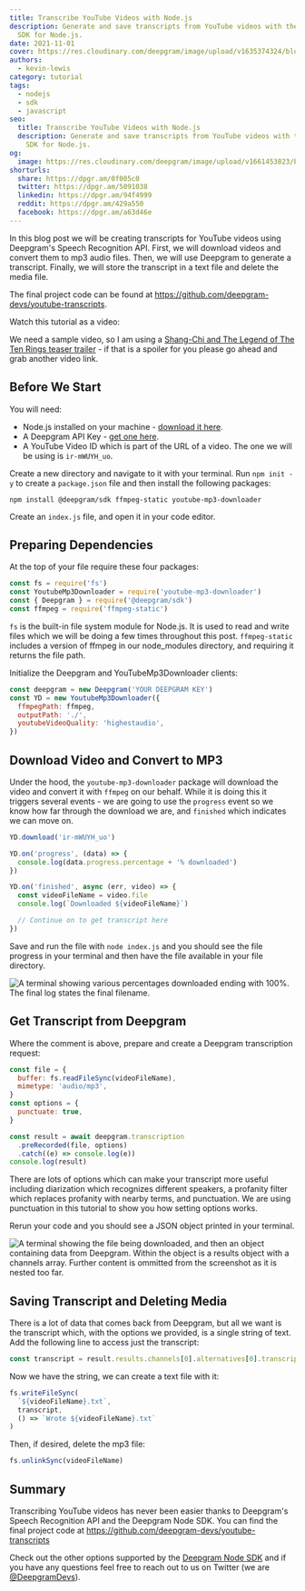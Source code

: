 ```yaml
---
title: Transcribe YouTube Videos with Node.js
description: Generate and save transcripts from YouTube videos with the Deepgram
  SDK for Node.js.
date: 2021-11-01
cover: https://res.cloudinary.com/deepgram/image/upload/v1635374324/blog/2021/11/transcribe-youtube-videos-nodejs/getting-transcripts-from-youtube-videos-blog%402x.png
authors:
  - kevin-lewis
category: tutorial
tags:
  - nodejs
  - sdk
  - javascript
seo:
  title: Transcribe YouTube Videos with Node.js
  description: Generate and save transcripts from YouTube videos with the Deepgram
    SDK for Node.js.
og:
  image: https://res.cloudinary.com/deepgram/image/upload/v1661453823/blog/transcribe-youtube-videos-nodejs/ograph.png
shorturls:
  share: https://dpgr.am/0f005c0
  twitter: https://dpgr.am/5091038
  linkedin: https://dpgr.am/94f4999
  reddit: https://dpgr.am/429a550
  facebook: https://dpgr.am/a63d46e
---
```

In this blog post we will be creating transcripts for YouTube videos using Deepgram's Speech Recognition API. First, we will download videos and convert them to mp3 audio files. Then, we will use Deepgram to generate a transcript. Finally, we will store the transcript in a text file and delete the media file.

The final project code can be found at <https://github.com/deepgram-devs/youtube-transcripts>.

Watch this tutorial as a video:

<YouTube id="LrNS_q886uQ"></YouTube>

We need a sample video, so I am using a [Shang-Chi and The Legend of The Ten Rings teaser trailer](https://www.youtube.com/watch?v=ir-mWUYH_uo) - if that is a spoiler for you please go ahead and grab another video link.

<YouTube id="ir-mWUYH_uo"></YouTube>

## Before We Start

You will need:

* Node.js installed on your machine - [download it here](https://nodejs.org/en/).
* A Deepgram API Key - [get one here](https://console.deepgram.com/signup?jump=keys).
* A YouTube Video ID which is part of the URL of a video. The one we will be using is `ir-mWUYH_uo`.

Create a new directory and navigate to it with your terminal. Run `npm init -y` to create a `package.json` file and then install the following packages:

```
npm install @deepgram/sdk ffmpeg-static youtube-mp3-downloader
```

Create an `index.js` file, and open it in your code editor.

## Preparing Dependencies

At the top of your file require these four packages:

```js
const fs = require('fs')
const YoutubeMp3Downloader = require('youtube-mp3-downloader')
const { Deepgram } = require('@deepgram/sdk')
const ffmpeg = require('ffmpeg-static')
```

`fs` is the built-in file system module for Node.js. It is used to read and write files which we will be doing a few times throughout this post. `ffmpeg-static` includes a version of ffmpeg in our node_modules directory, and requiring it returns the file path.

Initialize the Deepgram and YouTubeMp3Downloader clients:

```js
const deepgram = new Deepgram('YOUR DEEPGRAM KEY')
const YD = new YoutubeMp3Downloader({
  ffmpegPath: ffmpeg,
  outputPath: './',
  youtubeVideoQuality: 'highestaudio',
})
```

## Download Video and Convert to MP3

Under the hood, the `youtube-mp3-downloader` package will download the video and convert it with `ffmpeg` on our behalf. While it is doing this it triggers several events - we are going to use the `progress` event so we know how far through the download we are, and `finished` which indicates we can move on.

```js
YD.download('ir-mWUYH_uo')

YD.on('progress', (data) => {
  console.log(data.progress.percentage + '% downloaded')
})

YD.on('finished', async (err, video) => {
  const videoFileName = video.file
  console.log(`Downloaded ${videoFileName}`)

  // Continue on to get transcript here
})
```

Save and run the file with `node index.js` and you should see the file progress in your terminal and then have the file available in your file directory.

![A terminal showing various percentages downloaded ending with 100%. The final log states the final filename.](https://res.cloudinary.com/deepgram/image/upload/v1635374325/blog/2021/11/transcribe-youtube-videos-nodejs/downloaded.png)

## Get Transcript from Deepgram

Where the comment is above, prepare and create a Deepgram transcription request:

```js
const file = {
  buffer: fs.readFileSync(videoFileName),
  mimetype: 'audio/mp3',
}
const options = {
  punctuate: true,
}

const result = await deepgram.transcription
  .preRecorded(file, options)
  .catch((e) => console.log(e))
console.log(result)
```

There are lots of options which can make your transcript more useful including diarization which recognizes different speakers, a profanity filter which replaces profanity with nearby terms, and punctuation. We are using punctuation in this tutorial to show you how setting options works.

Rerun your code and you should see a JSON object printed in your terminal.

![A terminal showing the file being downloaded, and then an object containing data from Deepgram. Within the object is a results object with a channels array. Further content is ommitted from the screenshot as it is nested too far.](https://res.cloudinary.com/deepgram/image/upload/v1635374324/blog/2021/11/transcribe-youtube-videos-nodejs/transcript.png)

## Saving Transcript and Deleting Media

There is a lot of data that comes back from Deepgram, but all we want is the transcript which, with the options we provided, is a single string of text. Add the following line to access just the transcript:

```js
const transcript = result.results.channels[0].alternatives[0].transcript
```

Now we have the string, we can create a text file with it:

```js
fs.writeFileSync(
  `${videoFileName}.txt`,
  transcript,
  () => `Wrote ${videoFileName}.txt`
)
```

Then, if desired, delete the mp3 file:

```js
fs.unlinkSync(videoFileName)
```

## Summary

Transcribing YouTube videos has never been easier thanks to Deepgram's Speech Recognition API and the Deepgram Node SDK. You can find the final project code at <https://github.com/deepgram-devs/youtube-transcripts>

Check out the other options supported by the [Deepgram Node SDK](https://github.com/deepgram/node-sdk) and if you have any questions feel free to reach out to us on Twitter (we are [@DeepgramDevs](https://twitter.com/DeepgramDevs)).